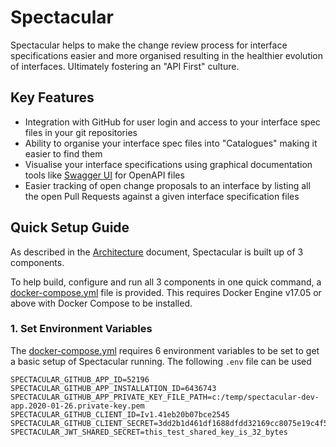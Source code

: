 # Spectacular
Spectacular helps to make the change review process for interface specifications easier and more organised resulting in the healthier evolution of interfaces. Ultimately fostering an "API First" culture.

## Key Features
* Integration with GitHub for user login and access to your interface spec files in your git repositories
* Ability to organise your interface spec files into "Catalogues" making it easier to find them
* Visualise your interface specifications using graphical documentation tools like [Swagger UI](https://github.com/swagger-api/swagger-ui) for OpenAPI files
* Easier tracking of open change proposals to an interface by listing all the open Pull Requests against a given interface specification files

<!-- Todo: Link to demo -->

## Quick Setup Guide
As described in the [Architecture](docs/architecture.md) document, Spectacular is built up of 3 components.

To help build, configure and run all 3 components in one quick command, a [docker-compose.yml](docker-compose.yml) file is provided. This requires Docker Engine v17.05 or above with Docker Compose to be installed.

### 1. Set Environment Variables
The [docker-compose.yml](docker-compose.yml) requires 6 environment variables to be set to get a basic setup of Spectacular running. The following `.env` file can be used 
```
SPECTACULAR_GITHUB_APP_ID=52196
SPECTACULAR_GITHUB_APP_INSTALLATION_ID=6436743
SPECTACULAR_GITHUB_APP_PRIVATE_KEY_FILE_PATH=c:/temp/spectacular-dev-app.2020-01-26.private-key.pem
SPECTACULAR_GITHUB_CLIENT_ID=Iv1.41eb20b07bce2545
SPECTACULAR_GITHUB_CLIENT_SECRET=3dd2b1d461df1688dfdd32169cc8075e19c4f59b
SPECTACULAR_JWT_SHARED_SECRET=this_test_shared_key_is_32_bytes
```
